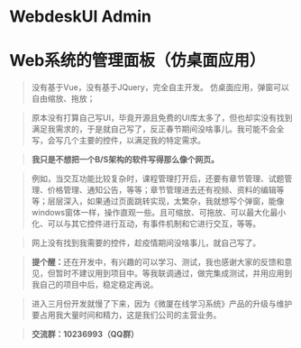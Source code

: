 ﻿# WebdeskUI Admin
# Web系统的管理面板（仿桌面应用）
>没有基于Vue，没有基于JQuery，完全自主开发。
>仿桌面应用，弹窗可以自由缩放、拖放；

>原本没有打算自己写UI，毕竟开源且免费的UI库太多了，但也却实没有找到满足我需求的，于是就自己写了，反正春节期间没啥事儿。我可能不会全写，会写几个主要的控件，以满足我的特定需求。

><b>我只是不想把一个B/S架构的软件写得那么像个网页。</b>

>例如，当交互功能比较复杂时，课程管理打开后，还要有章节管理、试题管理、价格管理、通知公告，等等；章节管理进去还有视频、资料的编辑等等；层层深入，如果通过页面跳转实现，太繁杂，我就想写个弹窗，能像windows窗体一样，操作直观一些。且可缩放、可拖放、可以最大化最小化、可以与其它控件进行互动，有事件机制和它进行交互，等等。


>网上没有找到我需要的控件，趁疫情期间没啥事儿，就自己写了。

><b>提个醒：</b>还在开发中，有兴趣的可以学习、测试，我也感谢大家的反馈和意见，但暂时不建议用到项目中。等我联调通过，做完集成测试，并用应用到我自己的项目中后，稳定稳定再说。

>进入三月份开发就慢了下来，因为《微厦在线学习系统》产品的升级与维护要占用我大量时间和精力，这是我们公司的主营业务。

><b>交流群：10236993（QQ群）</b>

